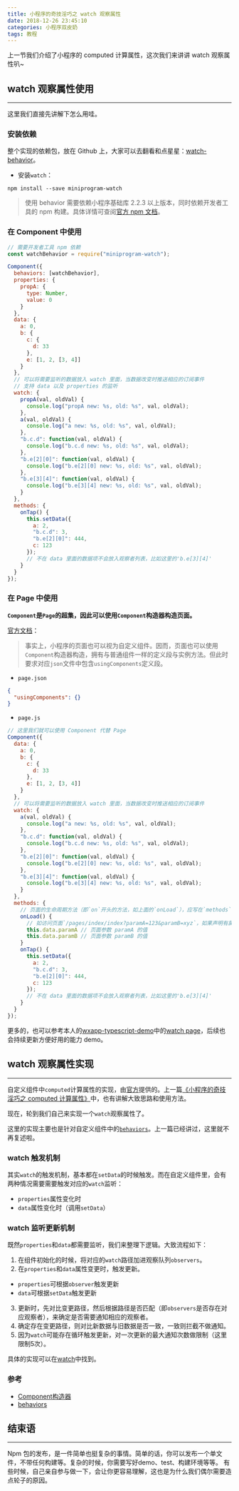 ```yaml
---
title: 小程序的奇技淫巧之 watch 观察属性
date: 2018-12-26 23:45:10
categories: 小程序双皮奶
tags: 教程
---
```

上一节我们介绍了小程序的 computed 计算属性，这次我们来讲讲 watch 观察属性叭~
<!--more-->

## watch 观察属性使用
---
这里我们直接先讲解下怎么用哇。

### 安装依赖
整个实现的依赖包，放在 Github 上，大家可以去翻看和点星星：[watch-behavior](https://github.com/godbasin/watch-behavior)。

- 安装`watch`：

```
npm install --save miniprogram-watch
```

> 使用 behavior 需要依赖小程序基础库 2.2.3 以上版本，同时依赖开发者工具的 npm 构建。具体详情可查阅[官方 npm 文档](https://developers.weixin.qq.com/miniprogram/dev/devtools/npm.html)。

### 在 Component 中使用

```js
// 需要开发者工具 npm 依赖
const watchBehavior = require("miniprogram-watch");

Component({
  behaviors: [watchBehavior],
  properties: {
    propA: {
      type: Number,
      value: 0
    }
  },
  data: {
    a: 0,
    b: {
      c: {
        d: 33
      },
      e: [1, 2, [3, 4]]
    }
  },
  // 可以将需要监听的数据放入 watch 里面，当数据改变时推送相应的订阅事件
  // 支持 data 以及 properties 的监听
  watch: {
    propA(val, oldVal) {
      console.log("propA new: %s, old: %s", val, oldVal);
    },
    a(val, oldVal) {
      console.log("a new: %s, old: %s", val, oldVal);
    },
    "b.c.d": function(val, oldVal) {
      console.log("b.c.d new: %s, old: %s", val, oldVal);
    },
    "b.e[2][0]": function(val, oldVal) {
      console.log("b.e[2][0] new: %s, old: %s", val, oldVal);
    },
    "b.e[3][4]": function(val, oldVal) {
      console.log("b.e[3][4] new: %s, old: %s", val, oldVal);
    }
  },
  methods: {
    onTap() {
      this.setData({
        a: 2,
        "b.c.d": 3,
        "b.e[2][0]": 444,
        c: 123
      });
      // 不在 data 里面的数据项不会放入观察者列表，比如这里的'b.e[3][4]'
    }
  }
});
```

### 在 Page 中使用
**`Component`是`Page`的超集，因此可以使用`Component`构造器构造页面。**

[官方文档](https://developers.weixin.qq.com/miniprogram/dev/framework/custom-component/component.html)：
> 事实上，小程序的页面也可以视为自定义组件。因而，页面也可以使用`Component`构造器构造，拥有与普通组件一样的定义段与实例方法。但此时要求对应`json`文件中包含`usingComponents`定义段。

- `page.json`

``` json
{
  "usingComponents": {}
}
```

- `page.js`

``` js
// 这里我们就可以使用 Component 代替 Page
Component({
  data: {
    a: 0,
    b: {
      c: {
        d: 33
      },
      e: [1, 2, [3, 4]]
    }
  },
  // 可以将需要监听的数据放入 watch 里面，当数据改变时推送相应的订阅事件
  watch: {
    a(val, oldVal) {
      console.log("a new: %s, old: %s", val, oldVal);
    },
    "b.c.d": function(val, oldVal) {
      console.log("b.c.d new: %s, old: %s", val, oldVal);
    },
    "b.e[2][0]": function(val, oldVal) {
      console.log("b.e[2][0] new: %s, old: %s", val, oldVal);
    },
    "b.e[3][4]": function(val, oldVal) {
      console.log("b.e[3][4] new: %s, old: %s", val, oldVal);
    }
  },
  methods: {
    // 页面的生命周期方法（即`on`开头的方法，如上面的`onLoad`），应写在`methods`定义段中。
    onLoad() {
      // 如访问页面`/pages/index/index?paramA=123&paramB=xyz`，如果声明有属性(`properties`)`paramA`或`paramB`，则它们会被赋值为`123`或`xyz`
      this.data.paramA // 页面参数 paramA 的值
      this.data.paramB // 页面参数 paramB 的值
    }
    onTap() {
      this.setData({
        a: 2,
        "b.c.d": 3,
        "b.e[2][0]": 444,
        c: 123
      });
      // 不在 data 里面的数据项不会放入观察者列表，比如这里的'b.e[3][4]'
    }
  }
});
```

更多的，也可以参考本人的[wxapp-typescript-demo](https://github.com/godbasin/wxapp-typescript-demo)中的[watch page](https://github.com/godbasin/wxapp-typescript-demo/tree/master/src/pages/watch)，后续也会持续更新方便好用的能力 demo。

## watch 观察属性实现
---
自定义组件中`computed`计算属性的实现，由[官方](https://github.com/wechat-miniprogram/computed)提供的。上一篇[《小程序的奇技淫巧之 computed 计算属性》](https://godbasin.github.io/2018/12/23/wxapp-computed/)中，也有讲解大致思路和使用方法。

现在，轮到我们自己来实现一个`watch`观察属性了。

这里的实现主要也是针对自定义组件中的[`behaviors`](https://developers.weixin.qq.com/miniprogram/dev/framework/custom-component/behaviors.html)。上一篇已经讲过，这里就不再复述啦。

### watch 触发机制
其实`watch`的触发机制，基本都在`setData`的时候触发。而在自定义组件里，会有两种情况需要需要触发对应的`watch`监听：
- `properties`属性变化时
- `data`属性变化时（调用`setData`）

### watch 监听更新机制
既然`properties`和`data`都需要监听，我们来整理下逻辑。大致流程如下：

1. 在组件初始化的时候，将对应的`watch`路径加进观察队列`observers`。
2. 在`properties`和`data`属性变更时，触发更新。
  - `properties`可根据`observer`触发更新
  - `data`可根据`setData`触发更新
3. 更新时，先对比变更路径，然后根据路径是否匹配（即`observers`是否存在对应观察者），来确定是否需要通知相应的观察者。
4. 确定存在变更路径，则对比新数据与旧数据是否一致，一致则拦截不做通知。
5. 因为`watch`可能存在循环触发更新，对一次更新的最大通知次数做限制（这里限制5次）。

具体的实现可以在[watch](https://github.com/godbasin/watch-behavior)中找到。

### 参考
- [Component构造器](https://developers.weixin.qq.com/miniprogram/dev/framework/custom-component/component.html)
- [behaviors](https://developers.weixin.qq.com/miniprogram/dev/framework/custom-component/behaviors.html)


## 结束语
---
Npm 包的发布，是一件简单也挺复杂的事情。简单的话，你可以发布一个单文件，不带任何构建等。复杂的时候，你需要写好demo、test、构建环境等等。
有些时候，自己亲自参与做一下，会让你更容易理解，这也是为什么我们偶尔需要造点轮子的原因。